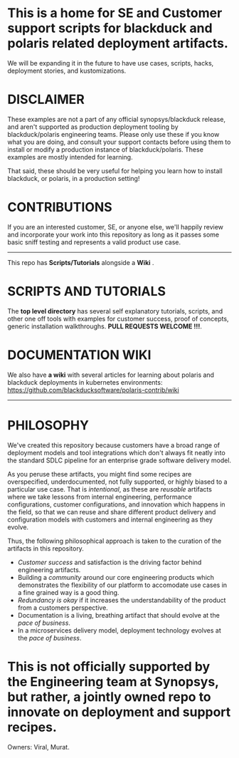 # This is a home for SE and Customer support scripts for blackduck and polaris related deployment artifacts.

We will be expanding it in the future to have use cases, scripts, hacks, deployment stories, and kustomizations.

# DISCLAIMER

These examples are not a part of any official synopsys/blackduck release, and aren't supported as production
deployment tooling by blackduck/polaris engineering teams.  Please only use these if you know what you are doing, and consult your support contacts before using them  to install or modify a production instance of blackduck/polaris.  These examples are mostly intended for learning.

That said, these should be very useful for helping you learn how to install blackduck, or polaris, in a production setting!

# CONTRIBUTIONS

If you are an interested customer, SE, or anyone else, we'll happily review and incorporate your work into this repository as long as it passes some basic sniff testing and represents a valid product use case.

-------------------------------------------
This repo has **Scripts/Tutorials** alongside a **Wiki** . 

# SCRIPTS AND TUTORIALS

The **top level directory** has several self explanatory tutorials, scripts, and other one off tools with examples for
customer success, proof of concepts, generic installation walkthroughs.  **PULL REQUESTS WELCOME !!!**.


# DOCUMENTATION WIKI

We also have **a wiki** with several articles for learning about polaris and blackduck deployments in kubernetes environments: 
https://github.com/blackducksoftware/polaris-contrib/wiki


-------------------------------------------

# PHILOSOPHY

We've created this repository because customers have a broad range of deployment models and tool integrations which don't always fit neatly into the standard SDLC pipeline for an enterprise grade software delivery model.

As you peruse these artifacts, you might find some recipes are overspecified, underdocumented, not fully supported, or highly biased to a particular use case.  That is *intentional*, as these are *reusable* artifacts where we take lessons from internal engineering, performance configurations, customer configurations, and innovation which happens in the field, so that we can reuse and share different product delivery and configuration models with customers and internal engineering as they evolve.

Thus, the following philosophical approach is taken to the curation of the artifacts in this repository.

- *Customer success* and satisfaction is the driving factor behind engineering artifacts.
- Building a *community* around our core engineering products which demonstrates the flexibility of our platform to accomodate use cases in a fine grained way is a good thing. 
- *Redundancy is okay* if it increases the understandability of the product from a customers perspective.
- Documentation is a living, breathing artifact that should evolve at the *pace of business*.
- In a microservices delivery model, deployment technology evolves at the *pace of business*.

# This is not officially supported by the Engineering team at Synopsys, but rather, a jointly owned repo to innovate on deployment and support recipes.

Owners: Viral, Murat.
